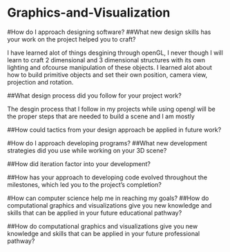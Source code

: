 # Graphics-and-Visualization

#How do I approach designing software?
##What new design skills has your work on the project helped you to craft?

I have learned alot of things desgining through openGL, I never though I will learn to craft 2 dimensional and 3 dimensional structures with its own lighting and ofcourse manipulation of these objects. I learned alot about how to build primitive objects and set their own position, camera view, projection and rotation. 

##What design process did you follow for your project work?

The desgin process that I follow in my projects while using opengl will be the proper steps that are needed to build a scene and I am mostly 

##How could tactics from your design approach be applied in future work?

#How do I approach developing programs?
##What new development strategies did you use while working on your 3D scene?

##How did iteration factor into your development?

##How has your approach to developing code evolved throughout the milestones, which led you to the project’s completion?

#How can computer science help me in reaching my goals?
##How do computational graphics and visualizations give you new knowledge and skills that can be applied in your future educational pathway?

##How do computational graphics and visualizations give you new knowledge and skills that can be applied in your future professional pathway?
